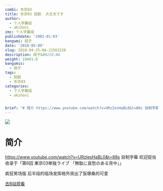 ```yaml
---
combi: 东京03
title: 东京03 短剧  大丈夫です
author:
  - 个人字幕组
  - akihoni
zmz: 个人字幕组
publishdate: '2001-01-03'
bangumi: 段子
date: '2018-05-09'
slug: 2018-04-25-NA-22561520
description: 段子&#8226;NA
weight: 19491.0
bangumis:
  - 段子
tags:
  - 短剧
  - 东京03
categories:
  - 个人字幕组
  - akihoni


brief: "# 简介 https://www.youtube.com/watch?v=URzIesHaBL0&t=88s 自制字幕 欢迎捉虫 收录于「第6回 東京03単独ライブ 「無駄に哀愁のある背中」」 疯狂笑场版 后半段的临场发挥格外突出了饭塚桑的可爱"
---
```

![](https://i.imgur.com/Qi1CUVW.jpg)
# 简介  
https://www.youtube.com/watch?v=URzIesHaBL0&t=88s
自制字幕 欢迎捉虫
收录于「第6回 東京03単独ライブ 「無駄に哀愁のある背中」」

疯狂笑场版
后半段的临场发挥格外突出了饭塚桑的可爱  

[去B站观看](https://www.bilibili.com/video/av22561520/)
 
